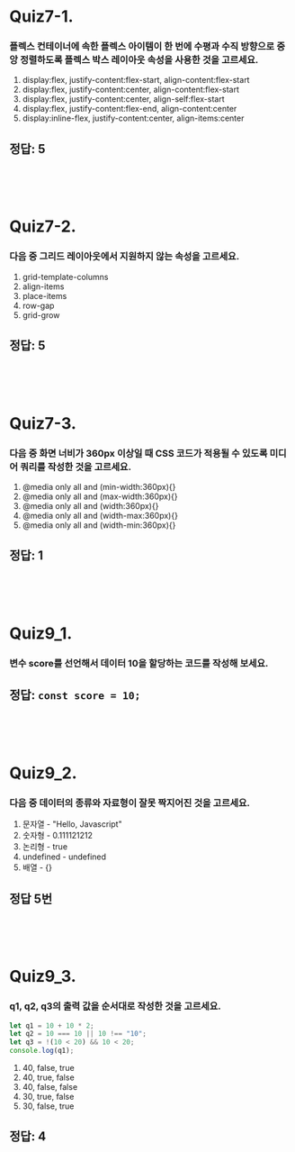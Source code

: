 # Quiz7-1. 
### 플렉스 컨테이너에 속한 플렉스 아이템이 한 번에 수평과 수직 방향으로 중앙 정렬하도록 플렉스 박스 레이아웃 속성을 사용한 것을 고르세요.

1. display:flex, justify-content:flex-start, align-content:flex-start
2. display:flex, justify-content:center, align-content:flex-start
3. display:flex, justify-content:center, align-self:flex-start
4. display:flex, justify-content:flex-end, align-content:center
5. display:inline-flex, justify-content:center, align-items:center

## 정답: 5

<br/><br/><br/>

# Quiz7-2.
### 다음 중 그리드 레이아웃에서 지원하지 않는 속성을 고르세요.
1. grid-template-columns
2. align-items
3. place-items
4. row-gap
5. grid-grow

## 정답: 5

<br/><br/><br/>

# Quiz7-3.
### 다음 중 화면 너비가 360px 이상일 때 CSS 코드가 적용될 수 있도록 미디어 쿼리를 작성한 것을 고르세요.

1. @media only all and (min-width:360px){}
2. @media only all and (max-width:360px){}
3. @media only all and (width:360px){}
4. @media only all and (width-max:360px){}
5. @media only all and (width-min:360px){}

## 정답: 1

<br/><br/><br/> 

# Quiz9_1. 
### 변수 score를 선언해서 데이터 10을 할당하는 코드를 작성해 보세요.

## 정답: ```const score = 10;```

<br/><br/><br/> 

# Quiz9_2. 
### 다음 중 데이터의 종류와 자료형이 잘못 짝지어진 것을 고르세요.

1. 문자열 - "Hello, Javascript"
2. 숫자형 - 0.111121212
3. 논리형 - true
4. undefined - undefined
5. 배열 - {}

## 정답 5번

<br/><br/><br/>

# Quiz9_3. 
### q1, q2, q3의 출력 값을 순서대로 작성한 것을 고르세요.

```javascript
let q1 = 10 + 10 * 2;
let q2 = 10 === 10 || 10 !== "10";
let q3 = !(10 < 20) && 10 < 20;
console.log(q1);
```

1. 40, false, true
2. 40, true, false
3. 40, false, false
4. 30, true, false
5. 30, false, true

## 정답: 4